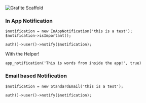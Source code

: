 ![Grafite Scaffold](https:://docs.grafite.ca/grafite_scaffold.png)

### In App Notification
```
$notification = new InAppNotification('this is a test');
$notification->isImportant();

auth()->user()->notify($notification);
```
With the Helper!
```
app_notification('This is words from inside the app!', true)
```

### Email based Notification

```
$notification = new StandardEmail('this is a test');

auth()->user()->notify($notification);
```
